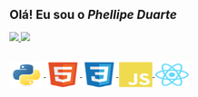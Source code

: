 ## Olá! Eu sou o *Phellipe Duarte*
<div>
  <a href="https://github.com/phellipeduarte">
  <img height="180em" src="https://github-readme-stats.vercel.app/api?username=phellipeduarte&show_icons=true&theme=dark&include_all_commits=true&count_private=true"/>
  <img height="180em" src="https://github-readme-stats.vercel.app/api/top-langs/?username=phellipeduarte&layout=compact&langs_count=7&theme=dark"/>
</div>
 <br>
 <br>
<div>
    <img align="center" alt="phellipe-Python" height="45" width="60" src="https://raw.githubusercontent.com/devicons/devicon/master/icons/python/python-original.svg">
    <img align="center" alt="phellipe-HTML" height="45" width="60" src="https://raw.githubusercontent.com/devicons/devicon/master/icons/html5/html5-original.svg">
    <img align="center" alt="phellipe-CSS" height="45" width="60" src="https://raw.githubusercontent.com/devicons/devicon/master/icons/css3/css3-original.svg">
    <img align="center" alt="phellipe-Js" height="45" width="60" src="https://raw.githubusercontent.com/devicons/devicon/master/icons/javascript/javascript-plain.svg">
    <img align="center" alt="phellipe-React" height="45" width="60" src="https://raw.githubusercontent.com/devicons/devicon/master/icons/react/react-original.svg">
</div>
  
##
  
  
